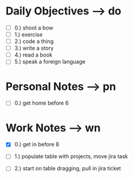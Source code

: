 # Daily Objectives --> do
- [ ] 0.) shoot a bow
- [ ] 1.) exercise
- [ ] 2.) code a thing
- [ ] 3.) write a story
- [ ] 4.) read a book
- [ ] 5.) speak a foreign language

# Personal Notes --> pn
- [ ] 0.) get home before 6

# Work Notes --> wn
- [x] 0.) get in before 8
- [ ] 1.) populate table with projects, move jira task
- [ ] 2.) start on table dragging, pull in jira ticket

